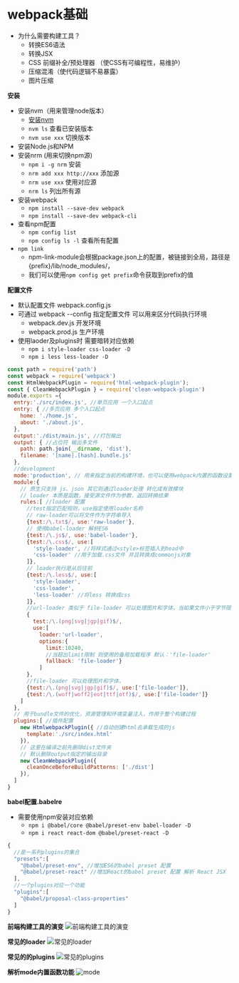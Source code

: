 # webpack基础
- 为什么需要构建工具？
  - 转换ES6语法
  - 转换JSX
  - CSS 前缀补全/预处理器 （使CSS有可编程性，易维护）
  - 压缩混淆（使代码逻辑不易暴露）
  - 图片压缩

**安装**
- 安装nvm（用来管理node版本）
  - [安装nvm](https://github.com/nvm-sh/nvm/blob/master/README.md)
  - `nvm ls` 查看已安装版本
  - `nvm use xxx` 切换版本
- 安装Node.js和NPM
- 安装nrm (用来切换npm源)
  - `npm i -g nrm` 安装
  - `nrm add xxx http://xxx` 添加源
  - `nrm use xxx` 使用对应源
  - `nrm ls` 列出所有源
- 安装webpack
  - `npm install --save-dev webpack`
  - `npm install --save-dev webpack-cli`
- 查看npm配置
  - `npm config list`
  - `npm config ls -l` 查看所有配置
- `npm link`
  - npm-link-module会根据package.json上的配置，被链接到全局，路径是{prefix}/lib/node_modules/<package>，
  - 我们可以使用`npm config get prefix`命令获取到prefix的值



**配置文件**
- 默认配置文件 webpack.config.js
- 可通过 webpack --config 指定配置文件 可以用来区分代码执行环境
  - webpack.dev.js 开发环境
  - webpack.prod.js 生产环境
- 使用laoder及plugins时 需要暗转对应依赖
  - `npm i style-loader css-loader -D`
  - `npm i less less-loader -D`
```javascript
const path = require('path')
const webpack = require('webpack')
const HtmlWebpackPlugin = require('html-webpack-plugin');
const { CleanWebpackPlugin } = require('clean-webpack-plugin')
module.exports ={
  entry:'./src/index.js', //单页应用 一个入口起点
  entry: { //多页应用 多个入口起点
    home: './home.js',
    about: './about.js',
  },
  output:'./dist/main.js', //打包输出
  output: { //占位符 输出多文件
    path: path.join(__dirname, 'dist'),
    filename: '[name].[hash].bundle.js'
  },
  //development
  mode:'production', // 用来指定当前的构建环境，也可以使用webpack内置的函数设置
  module:{
    // 原生只支持 js、json 其它则通过loader处理 转化成有效模块
    // loader 本质是函数，接受源文件作为参数，返回转换结果
    rules:[ //loader 配置
      //test指定匹配规则，use指定使用loader名称
      // raw-loader可以将文件作为字符串导入
      {test:/\.txt$/, use:'raw-loader'},
      // 使用babel-loader 解析ES6
      {test:/\.js$/, use:'babel-loader'},
      {test:/\.css$/, use:[
        'style-loader', //将样式通过<style>标签插入到head中
        'css-loader' //用于加载.css文件 并且转换成commonjs对象
      ]},
      // loader执行是从后往前
      {test:/\.less$/, use:[
        'style-loader', 
        'css-loader',
        'less-loader' //将less 转换成css
      ]},
      //url-loader 类似于 file-loader 可以处理图片和字体，当如果文件小于字节限制limit 则自动base64，可以返回DataURL
      {
        test:/\.(png|svg|jgp|gif)$/, 
        use:[
          loader:'url-loader',
          options:{
            limit:10240,
            //当超出limit限制 则使用的备用加载程序 默认：'file-loader'
            fallback: 'file-loader'}
          ]
      },
      //file-loader 可以处理图片和字体，
      {test:/\.(png|svg|jgp|gif)$/, use:['file-loader']},
      {test:/\.(woff|woff2|eot|ttf|otf)$/, use:['file-loader']}
    ]
  },
  // 用于bundle文件的优化，资源管理和环境变量注入，作用于整个构建过程
  plugins:[ //插件配置
    new HtmlwebpackPlugin({ //自动创建html去承载生成的js
      template:'./src/index.html'
    }),
    // 这里在编译之前先删除dist文件夹
    // 默认删除output指定的输出目录
    new CleanWebpackPlugin({
      cleanOnceBeforeBuildPatterns: ['./dist']
    }),
  ]
}
```
**babel配置.babelre**
- 需要使用npm安装对应依赖
  - `npm i @babel/core @babel/preset-env babel-loader -D`
  - `npm i react react-dom @babel/preset-react -D`
```javascript
{
  //是一系列plugins的集合
  "presets":[
    "@babel/preset-env", //增加ES6的babel preset 配置
    "@babel/preset-react" //增加React的babel preset 配置 解析 React JSX
  ],
  //一个plugins对应一个功能
  "plugins":[
    "@babel/proposal-class-properties"
  ]
}
```

**前端构建工具的演变**
![前端构建工具的演变](https://raw.githubusercontent.com/luobosiji/blog/master/resources/webpack/build.png)

**常见的loader**
![常见的loader](https://raw.githubusercontent.com/luobosiji/blog/master/resources/webpack/loader.png)

**常见的的plugins**
![常见的plugins](https://raw.githubusercontent.com/luobosiji/blog/master/resources/webpack/plugins.png)

**解析mode内置函数功能**
![mode](https://raw.githubusercontent.com/luobosiji/blog/master/resources/webpack/mode.png)